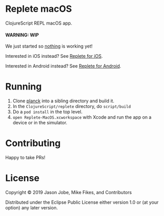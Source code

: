 # Replete macOS

ClojureScript REPL macOS app.

#### WARNING: WIP

We just started so <u>nothing</u> is working yet!

Interested in iOS instead? See [Replete for iOS](https://github.com/replete-repl/replete-ios).

Interested in Android instead? See [Replete for Android](https://github.com/replete-repl/replete-android).

# Running

1. Clone [planck](https://github.com/mfikes/planck) into a sibling directory and build it.
1. In the `ClojureScript/replete` directory, do `script/build`
1. Do a `pod install` in the top level.
1. `open Replete-MacOS.xcworkspace` with Xcode and run the app on a device or in the simulator.


# Contributing

Happy to take PRs!

# License

Copyright © 2019 Jason Jobe, Mike Fikes, and Contributors

Distributed under the Eclipse Public License either version 1.0 or (at your option) any later version.
